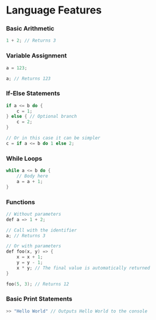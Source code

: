 # Language Features

### Basic Arithmetic
```c
1 + 2; // Returns 3
```

### Variable Assignment 
```c
a = 123;

a; // Returns 123
```

### If-Else Statements
```c
if a <= b do {
    c = 1;
} else { // Optional branch
    c = 2;
}

// Or in this case it can be simpler
c = if a <= b do 1 else 2;
```

### While Loops
```c
while a <= b do {
    // Body here
    a = a + 1;
}
```

### Functions
```c
// Without parameters
def a => 1 + 2;

// Call with the identifier
a; // Returns 3

// Or with parameters
def foo(x, y) => {
    x = x + 1;
    y = y - 1;
    x * y; // The final value is automatically returned
}

foo(5, 3); // Returns 12
```

### Basic Print Statements
```c
>> "Hello World" // Outputs Hello World to the console
```

